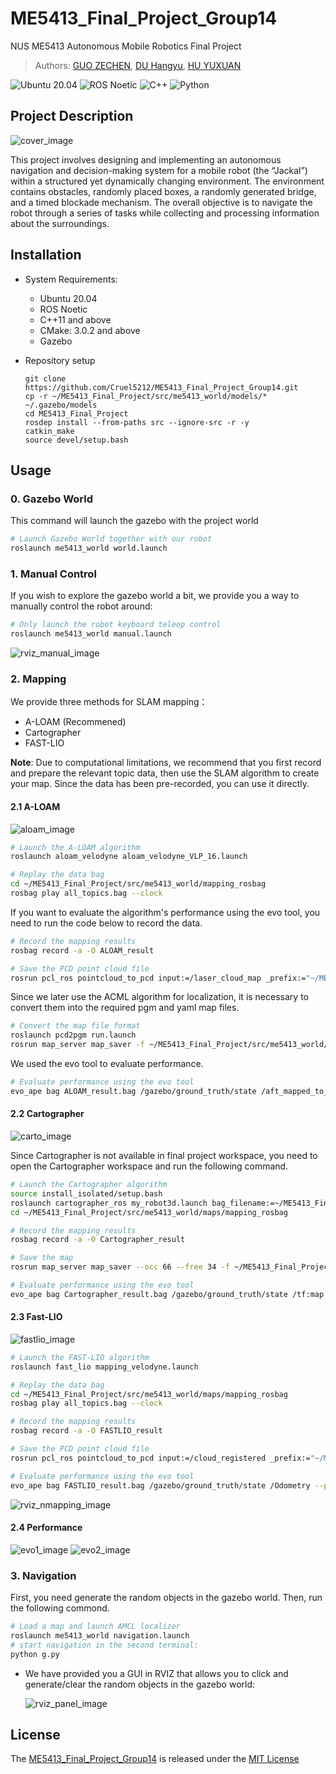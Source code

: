# ME5413_Final_Project_Group14

NUS ME5413 Autonomous Mobile Robotics Final Project
> Authors: [GUO ZECHEN](https://github.com/cruel5212), [DU Hangyu](https://github.com/duhangyu7702), [HU YUXUAN](https://github.com/nushyx)
> 
![Ubuntu 20.04](https://img.shields.io/badge/OS-Ubuntu_20.04-informational?style=flat&logo=ubuntu&logoColor=white&color=2bbc8a)
![ROS Noetic](https://img.shields.io/badge/Tools-ROS_Noetic-informational?style=flat&logo=ROS&logoColor=white&color=2bbc8a)
![C++](https://img.shields.io/badge/Code-C++-informational?style=flat&logo=c%2B%2B&logoColor=white&color=2bbc8a)
![Python](https://img.shields.io/badge/Code-Python-informational?style=flat&logo=Python&logoColor=white&color=2bbc8a)

## Project Description
![cover_image](src/me5413_world/media/gz_world.png)

   This project involves designing and implementing an autonomous navigation and decision-making system for a mobile robot (the “Jackal”) within a structured yet dynamically changing environment. The environment contains obstacles, randomly placed boxes, a randomly generated bridge, and a timed blockade mechanism. The overall objective is to navigate the robot through a series of tasks while collecting and processing information about the surroundings.


## Installation

* System Requirements:
  * Ubuntu 20.04
  * ROS Noetic
  * C++11 and above
  * CMake: 3.0.2 and above
  * Gazebo

* Repository setup
   ```
  git clone https://github.com/Cruel5212/ME5413_Final_Project_Group14.git
  cp -r ~/ME5413_Final_Project/src/me5413_world/models/* ~/.gazebo/models
  cd ME5413_Final_Project
  rosdep install --from-paths src --ignore-src -r -y
  catkin_make
  source devel/setup.bash
  ```

## Usage

### 0. Gazebo World

This command will launch the gazebo with the project world

```bash
# Launch Gazebo World together with our robot
roslaunch me5413_world world.launch
```

### 1. Manual Control

If you wish to explore the gazebo world a bit, we provide you a way to manually control the robot around:

```bash
# Only launch the robot keyboard teleop control
roslaunch me5413_world manual.launch
```

![rviz_manual_image](src/me5413_world/media/rviz_manual.png)

### 2. Mapping

We provide three methods for SLAM mapping：

* A-LOAM (Recommened)
* Cartographer
* FAST-LIO

**Note**: Due to computational limitations, we recommend that you first record and prepare the relevant topic data, then use the SLAM algorithm to create your map. Since the data has been pre-recorded, you can use it directly.

#### 2.1 A-LOAM

   ![aloam_image](image/A-LOAM.png)

   ```bash
   # Launch the A-LOAM algorithm
   roslaunch aloam_velodyne aloam_velodyne_VLP_16.launch

   # Replay the data bag
   cd ~/ME5413_Final_Project/src/me5413_world/mapping_rosbag
   rosbag play all_topics.bag --clock
   ```

   If you want to evaluate the algorithm's performance using the evo tool, you need to run the code below to record the data.
   
   ```bash
   # Record the mapping results
   rosbag record -a -O ALOAM_result

   # Save the PCD point cloud file
   rosrun pcl_ros pointcloud_to_pcd input:=/laser_cloud_map _prefix:="~/ME5413_Final_Project/src/me5413_world/maps/ALOAM_PCD/aloam_map"
   ```

   Since we later use the ACML algorithm for localization, it is necessary to convert them into the required pgm and yaml map files.
   
   ```bash
   # Convert the map file format
   roslaunch pcd2pgm run.launch
   rosrun map_server map_saver -f ~/ME5413_Final_Project/src/me5413_world/maps/Cartographer_map/my_map map:=/map
   ```
   We used the evo tool to evaluate performance.
   
   ```bash
   # Evaluate performance using the evo tool
   evo_ape bag ALOAM_result.bag /gazebo/ground_truth/state /aft_mapped_to_init_high_frec    --plot --align
   ```

#### 2.2 Cartographer

   ![carto_image](image/Cartographer.png)

   Since Cartographer is not available in final project workspace, you need to open the Cartographer workspace and run the following command.
   
   ```bash
   # Launch the Cartographer algorithm
   source install_isolated/setup.bash
   roslaunch cartographer_ros my_robot3d.launch bag_filename:=~/ME5413_Final_Project/src/me5413_world/mapping_rosbag/all_topics.bag
   cd ~/ME5413_Final_Project/src/me5413_world/maps/mapping_rosbag

   # Record the mapping results
   rosbag record -a -O Cartographer_result

   # Save the map
   rosrun map_server map_saver --occ 66 --free 34 -f ~/ME5413_Final_Project/src/me5413_world/maps/Cartographer_map/my_map map:=/map

   # Evaluate performance using the evo tool
   evo_ape bag Cartographer_result.bag /gazebo/ground_truth/state /tf:map.base_link --plot --align
   ```

#### 2.3 Fast-LIO

   ![fastlio_image](image/FAST-LIO.png)
   
   ```bash
   # Launch the FAST-LIO algorithm
   roslaunch fast_lio mapping_velodyne.launch

   # Replay the data bag
   cd ~/ME5413_Final_Project/src/me5413_world/maps/mapping_rosbag
   rosbag play all_topics.bag --clock

   # Record the mapping results
   rosbag record -a -O FASTLIO_result

   # Save the PCD point cloud file
   rosrun pcl_ros pointcloud_to_pcd input:=/cloud_registered _prefix:="~/ME5413_Final_Project/src/me5413_world/maps/FASTLIO_PCD/fastlio_map"

   # Evaluate performance using the evo tool
   evo_ape bag FASTLIO_result.bag /gazebo/ground_truth/state /Odometry --plot --align
   ```

   ![rviz_nmapping_image](src/me5413_world/media/rviz_mapping.png)

#### 2.4 Performance

   ![evo1_image](image/EVO1.png)
   ![evo2_image](image/EVO2.png)

### 3. Navigation

First, you need generate the random objects in the gazebo world.
Then, run the following commond.
  
```bash
# Load a map and launch AMCL localizer
roslaunch me5413_world navigation.launch
# start navigation in the second terminal:
python g.py
```

* We have provided you a GUI in RVIZ that allows you to click and generate/clear the random objects in the gazebo world:
  
  ![rviz_panel_image](src/me5413_world/media/control_panel.png)


## License

The [ME5413_Final_Project_Group14](https://github.com/duhangyu7702/ME5413-Group14) is released under the [MIT License](https://github.com/duhangyu7702/ME5413-Group14/blob/main/LICENSE)
